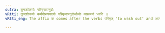 ```yaml
---
sutra: तुन्दशोकयोः परिमृजापनुदोः
vRtti: तुन्दशोकयोः कर्मणोरुपपदयोः परिमृजापनुदोर्धात्वोः कप्रत्ययो भवति ॥
vRtti_eng: The affix क comes after the verbs परिमृज् 'to wash out' and अपनुद् 'to drive away', when in composition with the words तुन्द 'navel' and शोक 'grief', as objects, respectively.

---
```

